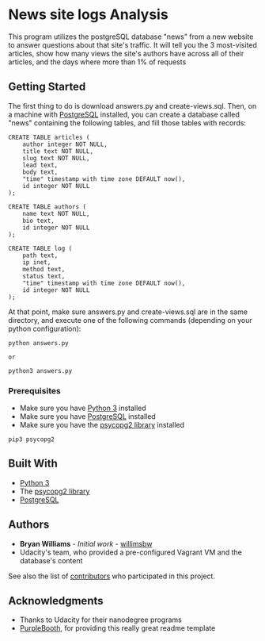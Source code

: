 # News site logs Analysis

This program utilizes the postgreSQL database "news" from a new website to answer questions about that site's traffic. It will tell you the 3 most-visited articles, show how many views the site's authors have across all of their articles, and the days where more than 1% of requests

## Getting Started

The first thing to do is download answers.py and create-views.sql. Then, on a machine with [PostgreSQL](https://www.postgresql.org/) installed, you can create a database called "news" containing the following tables, and fill those tables with records:

```
CREATE TABLE articles (
    author integer NOT NULL,
    title text NOT NULL,
    slug text NOT NULL,
    lead text,
    body text,
    "time" timestamp with time zone DEFAULT now(),
    id integer NOT NULL
);

CREATE TABLE authors (
    name text NOT NULL,
    bio text,
    id integer NOT NULL
);

CREATE TABLE log (
    path text,
    ip inet,
    method text,
    status text,
    "time" timestamp with time zone DEFAULT now(),
    id integer NOT NULL
);
```

At that point, make sure answers.py and create-views.sql are in the same directory, and execute one of the following commands (depending on your python configuration):

```
python answers.py

or

python3 answers.py
```

### Prerequisites

* Make sure you have [Python 3](https://docs.python.org/3/) installed
* Make sure you have [PostgreSQL](https://www.postgresql.org/) installed
* Make sure you have the [psycopg2 library](http://initd.org/psycopg/download/) installed

```
pip3 psycopg2
```

## Built With

* [Python 3](https://docs.python.org/3/)
* The [psycopg2 library](http://initd.org/psycopg/download/)
* [PostgreSQL](https://www.postgresql.org/)

## Authors

* **Bryan Williams** - *Initial work* - [willimsbw](https://github.com/willimsbw)
* Udacity's team, who provided a pre-configured Vagrant VM and the database's content

See also the list of [contributors](https://github.com/your/project/contributors) who participated in this project.

## Acknowledgments

* Thanks to Udacity for their nanodegree programs
* [PurpleBooth](https://gist.github.com/PurpleBooth/109311bb0361f32d87a2), for providing this really great readme template
